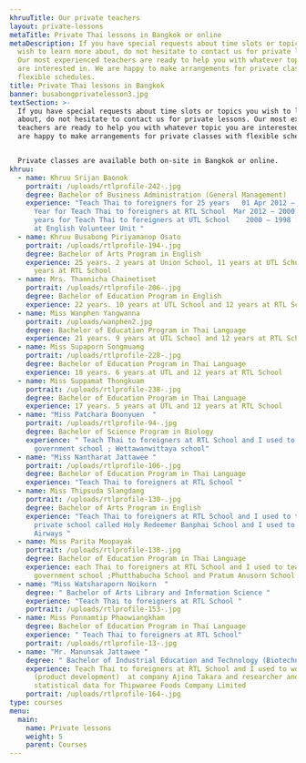 ```yaml
---
khruuTitle: Our private teachers
layout: private-lessons
metaTitle: Private Thai lessons in Bangkok or online
metaDescription: If you have special requests about time slots or topics you
  wish to learn more about, do not hesitate to contact us for private lessons.
  Our most experienced teachers are ready to help you with whatever topic you
  are interested in. We are happy to make arrangements for private classes with
  flexible schedules.
title: Private Thai lessons in Bangkok
banner: busabongprivatelesson3.jpg
textSection: >-
  If you have special requests about time slots or topics you wish to learn more
  about, do not hesitate to contact us for private lessons. Our most experienced
  teachers are ready to help you with whatever topic you are interested in. We
  are happy to make arrangements for private classes with flexible schedules.


  Private classes are available both on-site in Bangkok or online.
khruu:
  - name: Khruu Srijan Baonok
    portrait: /uploads/rtlprofile-242-.jpg
    degree: Bachelor of Business Administration (General Management)
    experience: "Teach Thai to foreigners for 25 years   01 Apr 2012 – Present : 12
      Year for Teach Thai to foreigners at RTL School  Mar 2012 – 2000 : 11
      years for Teach Thai to foreigners at UTL School    2000 – 1998 : 2 years
      at English Volunteer Unit "
  - name: Khruu Busabong Piriyamanop Osato
    portrait: /uploads/rtlprofile-194-.jpg
    degree: Bachelor of Arts Program in English
    experience: 25 years. 2 years at Union School, 11 years at UTL School, and 12
      years at RTL School
  - name: Mrs. Thannicha Chainetiset
    portrait: /uploads/rtlprofile-206-.jpg
    degree: Bachelor of Education Program in English
    experience: 22 years. 10 years at UTL School and 12 years at RTL School
  - name: Miss Wanphen Yangwanna
    portrait: /uploads/wanphen2.jpg
    degree: Bachelor of Education Program in Thai Language
    experience: 21 years. 9 years at UTL School and 12 years at RTL School
  - name: Miss Supaporn Songmuang
    portrait: /uploads/rtlprofile-228-.jpg
    degree: Bachelor of Education Program in Thai Language
    experience: 18 years. 6 years at UTL and 12 years at RTL School
  - name: Miss Suppamat Thongkuam
    portrait: /uploads/rtlprofile-238-.jpg
    degree: Bachelor of Education Program in Thai Language
    experience: 17 years. 5 years at UTL and 12 years at RTL School
  - name: "Miss Patchara Boonyuen  "
    portrait: /uploads/rtlprofile-94-.jpg
    degree: Bachelor of Science Program in Biology
    experience: " Teach Thai to foreigners at RTL School and I used to teach at a
      government school ; Wettawanwittaya school"
  - name: "Miss Nantharat Jattawee "
    portrait: /uploads/rtlprofile-106-.jpg
    degree: Bachelor of Education Program in Thai Language
    experience: "Teach Thai to foreigners at RTL School "
  - name: Miss Thipsuda Slangdang
    portrait: /uploads/rtlprofile-130-.jpg
    degree: Bachelor of Arts Program in English
    experience: "Teach Thai to foreigners at RTL School and I used to teach at a
      private school called Holy Redeemer Banphai School and I used to work Thai
      Airways "
  - name: Miss Parita Moopayak
    portrait: /uploads/rtlprofile-138-.jpg
    degree: Bachelor of Education Program in Thai Language
    experience: each Thai to foreigners at RTL School and I used to teach at a
      government school ;Phutthabucha School and Pratum Anusorn School
  - name: "Miss Watsharaporn Noikorn  "
    degree: " Bachelor of Arts Library and Information Science "
    experience: "Teach Thai to foreigners at RTL School "
    portrait: /uploads/rtlprofile-153-.jpg
  - name: Miss Ponnamtip Phaowiangkham
    degree: Bachelor of Education Program in Thai Language
    experience: " Teach Thai to foreigners at RTL School"
    portrait: /uploads/rtlprofile-13-.jpg
  - name: "Mr. Manunsak Jattawee "
    degree: " Bachelor of Industrial Education and Technology (Biotechnology)"
    experience: Teach Thai to foreigners at RTL School and I used to work an RD
      (product development)  at company Ajino Takara and researcher and analyze
      statistical data for Thipwaree Foods Company Limited
    portrait: /uploads/rtlprofile-164-.jpg
type: courses
menu:
  main:
    name: Private lessons
    weight: 5
    parent: Courses
---
```

